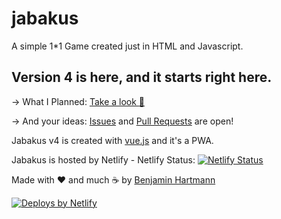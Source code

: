 # jabakus
A simple 1*1 Game created just in HTML and Javascript.

## Version 4 is here, and it starts right here.

-> What I Planned: [Take a look :eyes:](https://github.com/jabakus/jabakus/projects/3)

-> And your ideas: [Issues](https://github.com/jabakus/jabakus-de/issues) and [Pull Requests](https://github.com/jabakus/jabakus-de/pulls) are open!


Jabakus v4 is created with [vue.js](https://vuejs.org/) and it's a PWA.

Jabakus is hosted by Netlify - Netlify Status: [![Netlify Status](https://api.netlify.com/api/v1/badges/753cad30-b547-45bc-86a7-e7fb7cae12b6/deploy-status)](https://app.netlify.com/sites/jabakus/deploys)

Made with ❤️ and much ☕ by [Benjamin Hartmann](https://awesomebible.de)

[![Deploys by Netlify](https://www.netlify.com/img/global/badges/netlify-color-bg.svg)](https://www.netlify.com)
